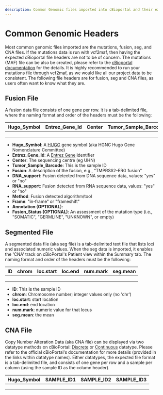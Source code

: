 ```yaml
---
description: Common Genomic files imported into cBioportal and their expected headers
---
```


# Common Genomic Headers

Most common genomic files imported are the mutations, fusion, seg, and CNA files. If the mutations data is run with vcf2maf, then having the expected cBioportal file headers are not to be of concern. The mutations (MAF) file can be also be created, please refer to the [cBioportal documentation](https://docs.cbioportal.org/5.1-data-loading/data-loading/file-formats#minimal-maf-format) for the details. It is highly recommended to run your mutations file through vcf2maf, as we would like all our project data to be consistent. The following file headers are for fusion, seg and CNA files, as users often want to know what they are.

## Fusion File

A fusion data file consists of one gene per row. It is a tab-delimited file, where the naming format and order of the headers must be the following:

| Hugo\_Symbol | Entrez\_Gene\_Id | Center | Tumor\_Sample\_Barcode | Fusion | DNA\_support | RNA\_support | Method | Frame |
| ------------ | ---------------- | ------ | ---------------------- | ------ | ------------ | ------------ | ------ | ----- |
|              |                  |        |                        |        |              |              |        |       |
|              |                  |        |                        |        |              |              |        |       |
|              |                  |        |                        |        |              |              |        |       |

* **Hugo\_Symbol**: A [HUGO](https://www.genenames.org) gene symbol (aka HGNC Hugo Gene Nomenclature Committee)
* **Entrez\_Gene\_Id**: A [Entrez Gene](https://www.ncbi.nlm.nih.gov/gene) identifier
* **Center**: The sequencing centre (eg UHN)
* **Tumor\_Sample\_Barcode**: This is the sample ID
* **Fusion**: A description of the fusion, e.g., "TMPRSS2-ERG fusion"
* **DNA\_support**: Fusion detected from DNA sequence data, values: "yes" or "no"
* **RNA\_support**: Fusion detected from RNA sequence data, values: "yes" or "no"
* **Method**: Fusion detected algorithm/tool
* **Frame**: "in-frame" or "frameshift"
* **Annotation (OPTIONAL)**:&#x20;
* **Fusion\_Status (OPTIONAL)**: An assessment of the mutation type (i.e., "SOMATIC", "GERMLINE", "UNKNOWN", or empty)

## Segmented File

A segmented data file (aka seg file) is a tab-delimited text file that lists loci and associated numeric values. When the seg data is imported, it enables the 'CNA' track on cBioPortal's Patient view within the Summary tab. The naming format and order of the headers must be the following:

| ID | chrom | loc.start | loc.end | num.mark | seg.mean |
| -- | ----- | --------- | ------- | -------- | -------- |
|    |       |           |         |          |          |
|    |       |           |         |          |          |
|    |       |           |         |          |          |

* **ID**: This is the sample ID
* **chrom**: Chromosome number; integer values only (no 'chr')
* **loc.start**: start location
* **loc.end**: end location
* **num.mark**: numeric value for that locus
* **seg.mean**: the mean

## CNA File

Copy Number Alteration Data (aka CNA file) can be displayed via two datatype methods on cBioPortal: [Discrete](https://docs.cbioportal.org/5.1-data-loading/data-loading/file-formats#discrete-copy-number-data) or [Continuous](https://docs.cbioportal.org/5.1-data-loading/data-loading/file-formats#continuous-copy-number-data) datatype. Please refer to the official cBioPortal's documentation for more details (provided in the links within datatype names). Either datatypes, the expected file format is a tab-delimited file, and consists of one gene per row and a sample per column (using the sample ID as the column header).

| Hugo\_Symbol | SAMPLE\_ID1 | SAMPLE\_ID2 | SAMPLE\_ID3 |
| ------------ | ----------- | ----------- | ----------- |
|              |             |             |             |
|              |             |             |             |
|              |             |             |             |



